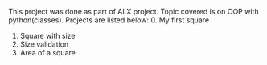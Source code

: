 This project was done as part of ALX project.
Topic covered is on OOP with python(classes).
Projects are listed below:
0. My first square
1. Square with size
2. Size validation
3. Area of a square
